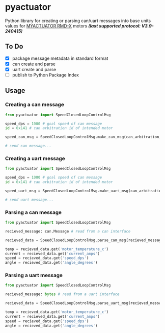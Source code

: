 # pyactuator
Python library for creating or parsing can/uart messages into base units values for [MYACTUATOR RMD-X](https://www.myactuator.com/downloads-x-series) motors <i><b> (last supported protocol: V3.9-240415)</b></i>

## To Do
- [x] package message metadata in standard format
- [x] can create and parse
- [x] uart create and parse
- [ ] publish to Python Package Index

## Usage

### Creating a can message
```python
from pyactuator import SpeedClosedLoopControlMsg

speed_dps = 1000 # goal speed of can message 
id = 0x141 # can arbitration id of intended motor

speed_can_msg = SpeedClosedLoopControlMsg.make_can_msg(can_arbitration_id,speed_dps)

# send can message...
```

### Creating a uart message
```python
from pyactuator import SpeedClosedLoopControlMsg

speed_dps = 1000 # goal speed of can message 
id = 0x141 # can arbitration id of intended motor

speed_uart_msg = SpeedClosedLoopControlMsg.make_uart_msg(can_arbitration_id,speed_dps)

# send uart message...
```

### Parsing a can message
```python
from pyactuator import SpeedClosedLoopControlMsg

recieved_message: can.Message # read from a can interface

recieved_data = SpeedClosedLoopControlMsg.parse_can_msg(recieved_message)

temp = recieved_data.get('motor_temperature_c')
current = recieved_data.get('current_amps')
speed = recieved_data.get('speed_dps')
angle = recieved_data.get('angle_degrees')
```

### Parsing a uart message
```python
from pyactuator import SpeedClosedLoopControlMsg

recieved_message: bytes # read from a uart interface

recieved_data = SpeedClosedLoopControlMsg.parse_uart_msg(recieved_message)

temp = recieved_data.get('motor_temperature_c')
current = recieved_data.get('current_amps')
speed = recieved_data.get('speed_dps')
angle = recieved_data.get('angle_degrees')
```
